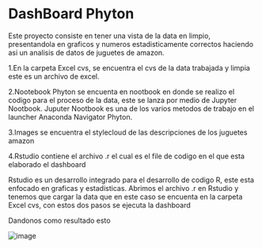 # DashBoard Phyton 
Este proyecto consiste en tener una vista de la data en limpio, presentandola en graficos y numeros estadisticamente correctos haciendo asi un analisis de datos de juguetes de amazon.

1.En la carpeta Excel cvs, se encuentra el cvs de la data trabajada y limpia este es un archivo de excel.

2.Nootebook Phyton se encuenta en nootbook en donde se realizo el codigo para el proceso de la data, este se lanza por medio de Jupyter Nootbook.
Juputer Nootbook es una de los varios metodos de trabajo en el launcher Anaconda Navigator Phyton. 

3.Images se encuentra el stylecloud de las descripciones de los juguetes amazon 

4.Rstudio contiene el archivo .r el cual es el file de codigo en el que esta elaborado el dashboard 

Rstudio es un desarrollo integrado para el desarrollo de codigo R, este esta enfocado en graficas y estadisticas.
Abrimos el archivo .r en Rstudio y tenemos que cargar la data que en este caso se encuenta en la carpeta Excel cvs, con estos dos pasos se ejecuta la dashboard 

Dandonos como resultado esto 

![image](https://user-images.githubusercontent.com/101079444/190950414-a9c1e589-8059-49db-822b-3bebee64d9f8.png)

